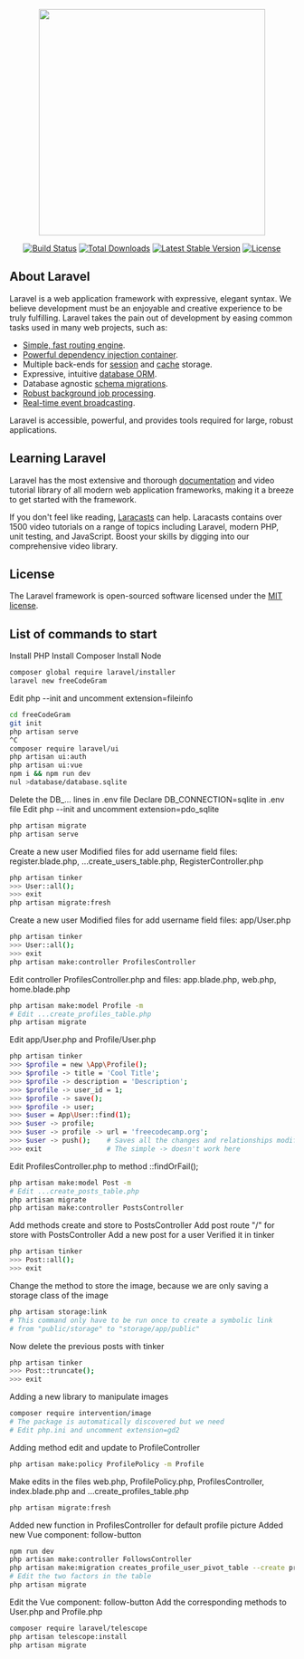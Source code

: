 <p align="center"><img src="https://res.cloudinary.com/dtfbvvkyp/image/upload/v1566331377/laravel-logolockup-cmyk-red.svg" width="400"></p>

<p align="center">
<a href="https://travis-ci.org/laravel/framework"><img src="https://travis-ci.org/laravel/framework.svg" alt="Build Status"></a>
<a href="https://packagist.org/packages/laravel/framework"><img src="https://poser.pugx.org/laravel/framework/d/total.svg" alt="Total Downloads"></a>
<a href="https://packagist.org/packages/laravel/framework"><img src="https://poser.pugx.org/laravel/framework/v/stable.svg" alt="Latest Stable Version"></a>
<a href="https://packagist.org/packages/laravel/framework"><img src="https://poser.pugx.org/laravel/framework/license.svg" alt="License"></a>
</p>

## About Laravel

Laravel is a web application framework with expressive, elegant syntax. We believe development must be an enjoyable and creative experience to be truly fulfilling. Laravel takes the pain out of development by easing common tasks used in many web projects, such as:

-   [Simple, fast routing engine](https://laravel.com/docs/routing).
-   [Powerful dependency injection container](https://laravel.com/docs/container).
-   Multiple back-ends for [session](https://laravel.com/docs/session) and [cache](https://laravel.com/docs/cache) storage.
-   Expressive, intuitive [database ORM](https://laravel.com/docs/eloquent).
-   Database agnostic [schema migrations](https://laravel.com/docs/migrations).
-   [Robust background job processing](https://laravel.com/docs/queues).
-   [Real-time event broadcasting](https://laravel.com/docs/broadcasting).

Laravel is accessible, powerful, and provides tools required for large, robust applications.

## Learning Laravel

Laravel has the most extensive and thorough [documentation](https://laravel.com/docs) and video tutorial library of all modern web application frameworks, making it a breeze to get started with the framework.

If you don't feel like reading, [Laracasts](https://laracasts.com) can help. Laracasts contains over 1500 video tutorials on a range of topics including Laravel, modern PHP, unit testing, and JavaScript. Boost your skills by digging into our comprehensive video library.

## License

The Laravel framework is open-sourced software licensed under the [MIT license](https://opensource.org/licenses/MIT).

## List of commands to start

Install PHP
Install Composer
Install Node

```sh
composer global require laravel/installer
laravel new freeCodeGram
```

Edit php --init and uncomment extension=fileinfo

```sh
cd freeCodeGram
git init
php artisan serve
^C
composer require laravel/ui
php artisan ui:auth
php artisan ui:vue
npm i && npm run dev
nul >database/database.sqlite
```

Delete the DB\_... lines in .env file
Declare DB_CONNECTION=sqlite in .env file
Edit php --init and uncomment extension=pdo_sqlite

```sh
php artisan migrate
php artisan serve
```

Create a new user
Modified files for add username field
files: register.blade.php, ...create_users_table.php, RegisterController.php

```sh
php artisan tinker
>>> User::all();
>>> exit
php artisan migrate:fresh
```

Create a new user
Modified files for add username field
files: app/User.php

```sh
php artisan tinker
>>> User::all();
>>> exit
php artisan make:controller ProfilesController
```

Edit controller ProfilesController.php and files: app.blade.php, web.php, home.blade.php

```sh
php artisan make:model Profile -m
# Edit ...create_profiles_table.php
php artisan migrate
```

Edit app/User.php and Profile/User.php

```sh
php artisan tinker
>>> $profile = new \App\Profile();
>>> $profile -> title = 'Cool Title';
>>> $profile -> description = 'Description';
>>> $profile -> user_id = 1;
>>> $profile -> save();
>>> $profile -> user;
>>> $user = App\User::find(1);
>>> $user -> profile;
>>> $user -> profile -> url = 'freecodecamp.org';
>>> $user -> push();    # Saves all the changes and relationships modified
>>> exit                # The simple -> doesn't work here
```

Edit ProfilesController.php to method ::findOrFail();

```sh
php artisan make:model Post -m
# Edit ...create_posts_table.php
php artisan migrate
php artisan make:controller PostsController
```

Add methods create and store to PostsController
Add post route "/" for store with PostsController
Add a new post for a user
Verified it in tinker

```sh
php artisan tinker
>>> Post::all();
>>> exit
```

Change the method to store the image, because we are only saving a storage class of the image

```sh
php artisan storage:link
# This command only have to be run once to create a symbolic link
# from "public/storage" to "storage/app/public"
```

Now delete the previous posts with tinker

```sh
php artisan tinker
>>> Post::truncate();
>>> exit
```

Adding a new library to manipulate images

```sh
composer require intervention/image
# The package is automatically discovered but we need
# Edit php.ini and uncomment extension=gd2
```

Adding method edit and update to ProfileController

```sh
php artisan make:policy ProfilePolicy -m Profile
```

Make edits in the files web.php, ProfilePolicy.php, ProfilesController, index.blade.php and ...create_profiles_table.php

```sh
php artisan migrate:fresh
```

Added new function in ProfilesController for default profile picture
Added new Vue component: follow-button

```sh
npm run dev
php artisan make:controller FollowsController
php artisan make:migration creates_profile_user_pivot_table --create profile_user
# Edit the two factors in the table
php artisan migrate
```

Edit the Vue component: follow-button
Add the corresponding methods to User.php and Profile.php

```sh
composer require laravel/telescope
php artisan telescope:install
php artisan migrate
```
